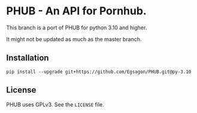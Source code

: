 # PHUB - An API for Pornhub.

This branch is a port of PHUB for python 3.10 and higher.

It might not be updated as much as the master branch.

## Installation

```shell
pip install --upgrade git+https://github.com/Egsagon/PHUB.git@py-3.10
```

## License

PHUB uses GPLv3. See the `LICENSE` file.
